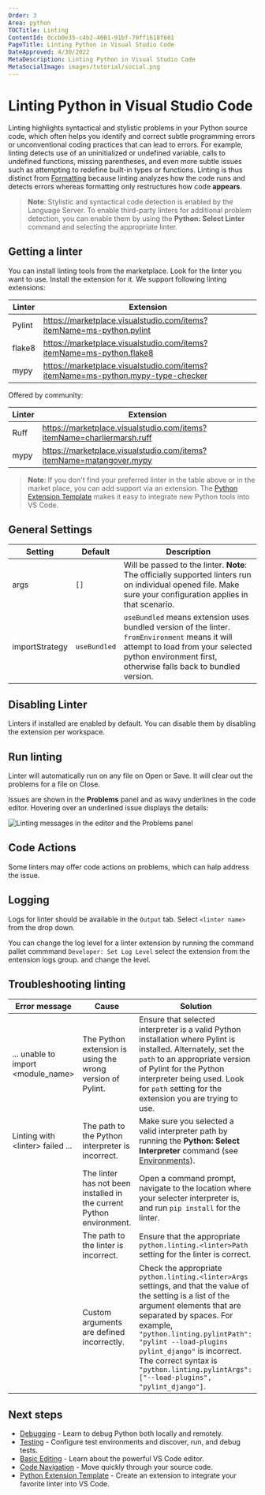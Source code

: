```yaml
---
Order: 3
Area: python
TOCTitle: Linting
ContentId: 0ccb0e35-c4b2-4001-91bf-79ff1618f601
PageTitle: Linting Python in Visual Studio Code
DateApproved: 4/30/2022
MetaDescription: Linting Python in Visual Studio Code
MetaSocialImage: images/tutorial/social.png
---
```

# Linting Python in Visual Studio Code

Linting highlights syntactical and stylistic problems in your Python source code, which often helps you identify and correct subtle programming errors or unconventional coding practices that can lead to errors. For example, linting detects use of an uninitialized or undefined variable, calls to undefined functions, missing parentheses, and even more subtle issues such as attempting to redefine built-in types or functions. Linting is thus distinct from [Formatting](/docs/python/editing.md#formatting) because linting analyzes how the code runs and detects errors whereas formatting only restructures how code **appears**.

> **Note**: Stylistic and syntactical code detection is enabled by the Language Server. To enable third-party linters for additional problem detection, you can enable them by using the **Python: Select Linter** command and selecting the appropriate linter.

## Getting a linter

You can install linting tools from the marketplace. Look for the linter you want to use. Install the extension for it. We support following linting extensions:

| Linter | Extension |
| --- | --- |
| Pylint | https://marketplace.visualstudio.com/items?itemName=ms-python.pylint |
| flake8 | https://marketplace.visualstudio.com/items?itemName=ms-python.flake8 |
| mypy | https://marketplace.visualstudio.com/items?itemName=ms-python.mypy-type-checker |

Offered by community:

| Linter | Extension |
| --- | --- |
| Ruff | https://marketplace.visualstudio.com/items?itemName=charliermarsh.ruff |
| mypy | https://marketplace.visualstudio.com/items?itemName=matangover.mypy |


> **Note**: If you don't find your preferred linter in the table above or in the market place, you can add support via an extension. The [Python Extension Template](/api/advanced-topics/python-extension-template.md) makes it easy to integrate new Python tools into VS Code.


## General Settings

| Setting | Default | Description |
| --- | --- | --- |
| args | `[]` | Will be passed to the linter. **Note**: The officially supported linters run on individual opened file. Make sure your configuration applies in that scenario. |
| importStrategy | `useBundled` | `useBundled` means extension uses bundled version of the linter. `fromEnvironment` means it will attempt to load from your selected python environment first, otherwise falls back to bundled version. |

## Disabling Linter

Linters if installed are enabled by default. You can disable them by disabling the extension per workspace.


## Run linting

Linter will automatically run on any file on Open or Save. It will clear out the problems for a file on Close.

Issues are shown in the **Problems** panel and as wavy underlines in the code editor. Hovering over an underlined issue displays the details:

![Linting messages in the editor and the Problems panel](images/linting/lint-messages.png)


## Code Actions

Some linters may offer code actions on problems, which can halp address the issue.

## Logging

Logs for linter should be available in the `Output` tab. Select `<linter name>` from the drop down.

You can change the log level for a linter extension by running the command pallet commmand `Developer: Set Log Level` select the extension from the entension logs group. and change the level.

## Troubleshooting linting

| Error message | Cause | Solution |
| --- | --- | --- |
| ... unable to import \<module_name\> | The Python extension is using the wrong version of Pylint. | Ensure that selected interpreter is a valid Python installation where Pylint is installed. Alternately, set the `path` to an appropriate version of Pylint for the Python interpreter being used. Look for `path` setting for the extension you are trying to use. |
| Linting with \<linter\> failed ... | The path to the Python interpreter is incorrect. | Make sure you selected a valid interpreter path by running the **Python: Select Interpreter** command (see [Environments](/docs/python/environments.md)). |
| | The linter has not been installed in the current Python environment. | Open a command prompt, navigate to the location where your selecter interpreter is, and run `pip install` for the linter. |
| | The path to the linter is incorrect. | Ensure that the appropriate `python.linting.<linter>Path` setting for the linter is correct. |
| | Custom arguments are defined incorrectly. | Check the appropriate `python.linting.<linter>Args` settings, and that the value of the setting is a list of the argument elements that are separated by spaces. For example, `"python.linting.pylintPath": "pylint --load-plugins pylint_django"` is incorrect. The correct syntax is `"python.linting.pylintArgs": ["--load-plugins", "pylint_django"]`. |

## Next steps

- [Debugging](/docs/python/debugging.md) - Learn to debug Python both locally and remotely.
- [Testing](/docs/python/testing.md) - Configure test environments and discover, run, and debug tests.
- [Basic Editing](/docs/editor/codebasics.md) - Learn about the powerful VS Code editor.
- [Code Navigation](/docs/editor/editingevolved.md) - Move quickly through your source code.
- [Python Extension Template](/api/advanced-topics/python-extension-template.md) - Create an extension to integrate your favorite linter into VS Code.

